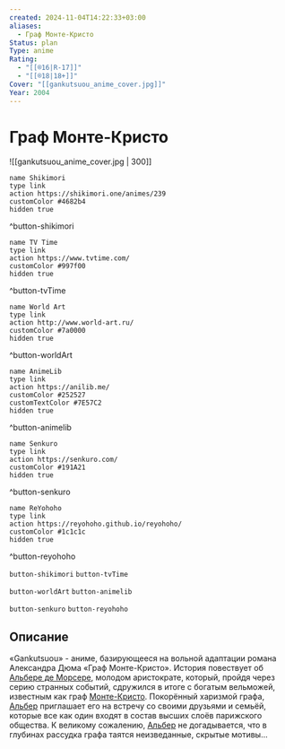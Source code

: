 ```yaml
---
created: 2024-11-04T14:22:33+03:00
aliases:
  - Граф Монте-Кристо
Status: plan
Type: anime
Rating:
  - "[[®️16|R-17]]"
  - "[[®️18|18+]]"
Cover: "[[gankutsuou_anime_cover.jpg]]"
Year: 2004
---
```


# Граф Монте-Кристо

![[gankutsuou_anime_cover.jpg | 300]]

```button
name Shikimori
type link
action https://shikimori.one/animes/239
customColor #4682b4
hidden true
```
^button-shikimori

```button
name TV Time
type link
action https://www.tvtime.com/
customColor #997f00
hidden true
```
^button-tvTime

```button
name World Art
type link
action http://www.world-art.ru/
customColor #7a0000
hidden true
```
^button-worldArt

```button
name AnimeLib
type link
action https://anilib.me/
customColor #252527
customTextColor #7E57C2
hidden true
```
^button-animelib

```button
name Senkuro
type link
action https://senkuro.com/
customColor #191A21
hidden true
```
^button-senkuro

```button
name ReYohoho
type link
action https://reyohoho.github.io/reyohoho/
customColor #1c1c1c
hidden true
```
^button-reyohoho

`button-shikimori` `button-tvTime`

`button-worldArt` `button-animelib`

`button-senkuro` `button-reyohoho`

## Описание

«Gankutsuou» - аниме, базирующееся на вольной адаптации романа Александра Дюма «Граф Монте-Кристо». История повествует об [Альбере де Морсере](https://shikimori.one/characters/418-albert-de-morcerf), молодом аристократе, который, пройдя через серию странных событий, сдружился в итоге с богатым вельможей, известным как граф [Монте-Кристо](https://shikimori.one/characters/419-the-count-of-monte-cristo). Покорённый харизмой графа, [Альбер](https://shikimori.one/characters/418-albert-de-morcerf) приглашает его на встречу со своими друзьями и семьёй, которые все как один входят в состав высших слоёв парижского общества. К великому сожалению, [Альбер](https://shikimori.one/characters/418-albert-de-morcerf) не догадывается, что в глубинах рассудка графа таятся неизведанные, скрытые мотивы...
